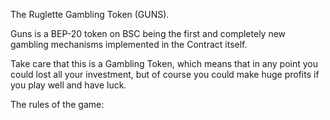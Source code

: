 The Ruglette Gambling Token (GUNS).

Guns is a BEP-20 token on BSC being the first and completely new gambling mechanisms implemented in the Contract itself.

Take care that this is a Gambling Token, which means that in any point you could lost all your investment, but of course you could make huge profits if you play well and have luck.

The rules of the game:


